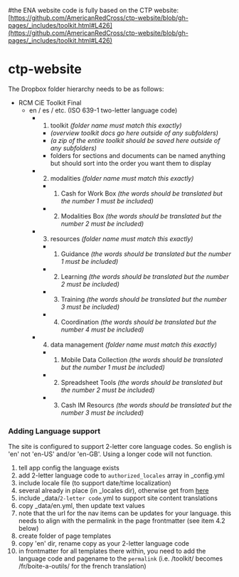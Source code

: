 #the ENA website code is fully based on the CTP website: [https://github.com/AmericanRedCross/ctp-website/blob/gh-pages/_includes/toolkit.html#L426](https://github.com/AmericanRedCross/ctp-website/blob/gh-pages/_includes/toolkit.html#L426) 

# ctp-website

The Dropbox folder hierarchy needs to be as follows:

- RCM CiE Toolkit Final
  - en / es / etc. (ISO 639-1 two-letter language code)
    - 1. toolkit *(folder name must match this exactly)*
      - *(overview toolkit docs go here outside of any subfolders)*
      - *(a zip of the entire toolkit should be saved here outside of any subfolders)*
      - folders for sections and documents can be named anything but should sort into the order you want them to display
    - 2. modalities *(folder name must match this exactly)*
      - 1. Cash for Work Box *(the words should be translated but the number 1 must be included)*
      - 2. Modalities Box *(the words should be translated but the number 2 must be included)*
    - 3. resources *(folder name must match this exactly)*
      - 1. Guidance *(the words should be translated but the number 1 must be included)*
      - 2. Learning *(the words should be translated but the number 2 must be included)*  
      - 3. Training *(the words should be translated but the number 3 must be included)*
      - 4. Coordination *(the words should be translated but the number 4 must be included)*
    - 4. data management *(folder name must match this exactly)*
      - 1. Mobile Data Collection *(the words should be translated but the number 1 must be included)*
      - 2. Spreadsheet Tools *(the words should be translated but the number 2 must be included)*  
      - 3. Cash IM Resourcs *(the words should be translated but the number 3 must be included)*


### Adding Language support
The site is configured to support 2-letter core language codes. So english is 'en' not 'en-US' and/or 'en-GB'. Using a longer code will not function.

1. tell app config the language exists
  1. add 2-letter language code to ```authorized_locales``` array in \_config.yml
2. include locale file (to support date/time localization)
  1. several already in place (in \_locales dir), otherwise get from [here](https://github.com/svenfuchs/rails-i18n/tree/master/rails/locale)
3. include \_data/```2-letter code```.yml to support site content translations
  1. copy \_data/en.yml, then update text values
  2. note that the url for the nav items can be updates for your language. this needs to align with the permalink in the page frontmatter (see item 4.2 below)
4. create folder of page templates
  1. copy 'en' dir, rename copy as your 2-letter language code
  2. in frontmatter for all templates there within, you need to add the language code and pagename to the ```permalink``` (i.e. /toolkit/ becomes /fr/boite-a-outils/ for the french translation)
